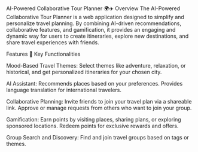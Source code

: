 AI-Powered Collaborative Tour Planner 🌍✈️
Overview
The AI-Powered Collaborative Tour Planner is a web application designed to simplify and personalize travel planning. By combining AI-driven recommendations, collaborative features, and gamification, it provides an engaging and dynamic way for users to create itineraries, explore new destinations, and share travel experiences with friends.

Features
🌟 Key Functionalities

Mood-Based Travel Themes: Select themes like adventure, relaxation, or historical, and get personalized itineraries for your chosen city.

AI Assistant:
Recommends places based on your preferences.
Provides language translation for international travelers.

Collaborative Planning:
Invite friends to join your travel plan via a shareable link.
Approve or manage requests from others who want to join your group.

Gamification:
Earn points by visiting places, sharing plans, or exploring sponsored locations.
Redeem points for exclusive rewards and offers.

Group Search and Discovery: 
Find and join travel groups based on tags or themes.
